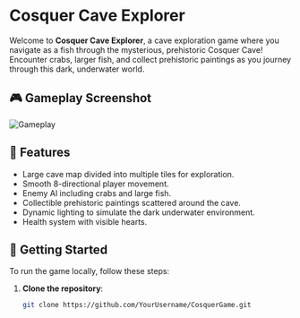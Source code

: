 # Cosquer Cave Explorer

Welcome to **Cosquer Cave Explorer**, a cave exploration game where you navigate as a fish through the mysterious, prehistoric Cosquer Cave! Encounter crabs, larger fish, and collect prehistoric paintings as you journey through this dark, underwater world.

## 🎮 Gameplay Screenshot

![Gameplay](./path-to-your-screenshot.png)

## 🐠 Features
- Large cave map divided into multiple tiles for exploration.
- Smooth 8-directional player movement.
- Enemy AI including crabs and large fish.
- Collectible prehistoric paintings scattered around the cave.
- Dynamic lighting to simulate the dark underwater environment.
- Health system with visible hearts.

## 🚀 Getting Started

To run the game locally, follow these steps:

1. **Clone the repository**:
   ```bash
   git clone https://github.com/YourUsername/CosquerGame.git
